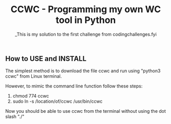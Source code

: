 <header>

<!--
  <<< Author notes: Course header >>>
  Include a 1280×640 image, course title in sentence case, and a concise description in emphasis.
  In your repository settings: enable template repository, add your 1280×640 social image, auto delete head branches.
  Add your open source license, GitHub uses MIT license.
-->

# CCWC - Programming my own WC tool in Python

_This is my solution to the first challenge from codingchallenges.fyi

</header>

## How to USE and INSTALL

The simplest method is to download the file ccwc and run using "python3 ccwc" from Linux terminal.

However, to mimic the command line function follow these steps:

1. chmod 774 ccwc
2. sudo ln -s /location/of/ccwc /usr/bin/ccwc

Now you should be able to use ccwc from the terminal without using the dot slash "./"
